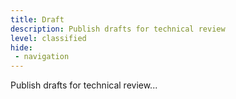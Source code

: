 ```yaml
---
title: Draft
description: Publish drafts for technical review
level: classified
hide:
 - navigation
---
```


Publish drafts for technical review...